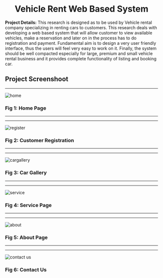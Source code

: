 <h1 align="center"> Vehicle Rent Web Based System</h1>


**Project Details:** This research is designed as to be used by Vehicle rental company specializing in renting cars to customers. This research deals with developing a web based system that will allow customer to view available vehicles, make a reservation and later on in the process has to do registration and  payment. Fundamental aim is to design a very user friendly interface, thus the users will feel very easy to work on it. Finally, the system should be well compacted especially for large, premium and small vehicle rental business and it provides complete functionality of listing and booking car.

## Project Screenshoot
---

![home](https://cloud.githubusercontent.com/assets/12609618/26022826/9501c3be-37d0-11e7-8a02-9451e09c7822.jpg)
### Fig 1: Home Page
---
---
![register](https://cloud.githubusercontent.com/assets/12609618/26022828/995ae242-37d0-11e7-815d-932f643eec84.jpg)
### Fig 2: Customer Registration
---
---
![cargallery](https://cloud.githubusercontent.com/assets/12609618/26022830/9c506fa8-37d0-11e7-856b-69e9745fa608.jpg)
### Fig 3: Car Gallery
---
---
![service](https://cloud.githubusercontent.com/assets/12609618/26022831/9e4c5ac4-37d0-11e7-9a6b-b4509d876dd0.jpg)
### Fig 4: Service Page
---
---
![about](https://cloud.githubusercontent.com/assets/12609618/26022833/a290c692-37d0-11e7-85b5-e1760490bb23.jpg)
### Fig 5: About Page
---
---
![contact us](https://cloud.githubusercontent.com/assets/12609618/26022834/a65da678-37d0-11e7-8489-5e6b65b2b086.jpg)
### Fig 6: Contact Us
